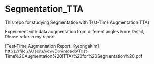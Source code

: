 # Segmentation_TTA
This repo for studying Segmentation with Test-Time Augmentation(TTA)

Experiment with data augmentation from different angles
More Detail, Please refer to my report..

[Test-Time Augmentation Report_KyeongaKim]
https://file:///Users/new/Downloads/Test-Time%20Augmentation%20(TTA)%20for%20Segmentation%20.pdf

